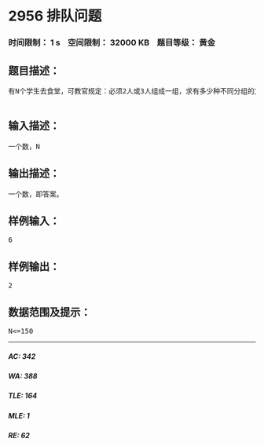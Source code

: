 # 2956 排队问题   
### 时间限制： 1 s&nbsp;&nbsp;&nbsp;&nbsp;空间限制： 32000 KB&nbsp;&nbsp;&nbsp;&nbsp;题目等级： 黄金  
## 题目描述：  

<pre>
有N个学生去食堂，可教官规定：必须2人或3人组成一组，求有多少种不同分组的方法。
 
</pre>
  
  
## 输入描述：  

<pre>
一个数，N
</pre>
  
  
## 输出描述：  

<pre>
一个数，即答案。
</pre>
  
  
## 样例输入：  

<pre>
6
</pre>
  
  
## 样例输出：  

<pre>
2
</pre>
  
  
## 数据范围及提示：  

<pre>
N<=150
</pre>
  
  
***  

##### AC: 342  
##### WA: 388  
##### TLE: 164  
##### MLE: 1  
##### RE: 62  
